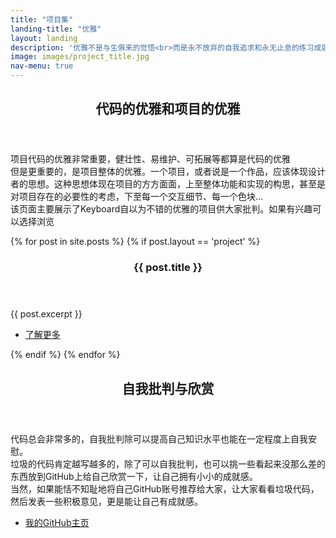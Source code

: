 ```yaml
---
title: "项目集"
landing-title: "优雅"
layout: landing
description: '优雅不是与生俱来的觉悟<br>而是永不放弃的自我追求和永无止息的练习成就的'
image: images/project_title.jpg
nav-menu: true
---
```


<!-- Main -->
<div id="main">

<!-- One -->
<section id="one">
	<div class="inner">
		<header class="major">
			<h2>代码的优雅和项目的优雅</h2>
		</header>
		<p>
      项目代码的优雅非常重要，健壮性、易维护、可拓展等都算是代码的优雅
      <br>
      但是更重要的，是项目整体的优雅。一个项目，或者说是一个作品，应该体现设计者的思想。这种思想体现在项目的方方面面，上至整体功能和实现的构思，甚至是对项目存在的必要性的考虑，下至每一个交互细节、每一个色块...
      <br>
      该页面主要展示了Keyboard自以为不错的优雅的项目供大家批判。如果有兴趣可以选择浏览
    </p>
	</div>
</section>

<!-- Two -->
<section id="two" class="spotlights">
  {% for post in site.posts %}
  {% if post.layout == 'project' %}
    <section>
      <a href="{{ post.url  | relative_url }}" class="image">
        <img src="{{ site.assets_url }}/{{ post.image }}" alt="" data-position="center center" />
      </a>
      <div class="content">
        <div class="inner">
          <header class="major">
            <h3>{{ post.title }}</h3>
          </header>
          <p>{{ post.excerpt }}</p>
          <ul class="actions">
            <li><a href="{{ post.url  | relative_url }}" class="button">了解更多</a></li>
          </ul>
        </div>
      </div>
    </section>
  {% endif %}
  {% endfor %}
</section>

<!-- Three -->
<section id="three">
	<div class="inner">
		<header class="major">
			<h2>自我批判与欣赏</h2>
		</header>
		<p>
      代码总会非常多的，自我批判除可以提高自己知识水平也能在一定程度上自我安慰。
      <br>
      垃圾的代码肯定越写越多的，除了可以自我批判，也可以挑一些看起来没那么差的东西放到GitHub上给自己欣赏一下，让自己拥有小小的成就感。
      <br>
      当然，如果能恬不知耻地将自己GitHub账号推荐给大家，让大家看看垃圾代码，然后发表一些积极意见，更是能让自己有成就感。
    </p>
		<ul class="actions">
			<li><a href="https://github.com/Keyboard-l" class="button next">我的GitHub主页</a></li>
		</ul>
	</div>
</section>

</div>
